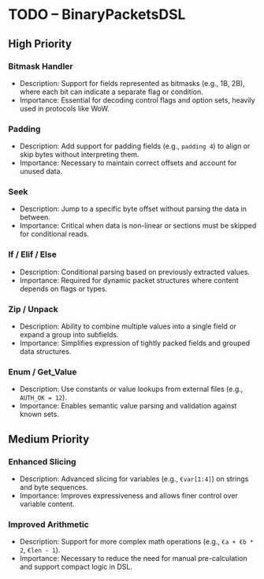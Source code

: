 # TODO – BinaryPacketsDSL

## High Priority

### Bitmask Handler
- Description: Support for fields represented as bitmasks (e.g., 1B, 2B), where each bit can indicate a separate flag or condition.
- Importance: Essential for decoding control flags and option sets, heavily used in protocols like WoW.

### Padding
- Description: Add support for padding fields (e.g., `padding 4`) to align or skip bytes without interpreting them.
- Importance: Necessary to maintain correct offsets and account for unused data.

### Seek
- Description: Jump to a specific byte offset without parsing the data in between.
- Importance: Critical when data is non-linear or sections must be skipped for conditional reads.

### If / Elif / Else
- Description: Conditional parsing based on previously extracted values.
- Importance: Required for dynamic packet structures where content depends on flags or types.

### Zip / Unpack
- Description: Ability to combine multiple values into a single field or expand a group into subfields.
- Importance: Simplifies expression of tightly packed fields and grouped data structures.

### Enum / Get_Value
- Description: Use constants or value lookups from external files (e.g., `AUTH_OK = 12`).
- Importance: Enables semantic value parsing and validation against known sets.

## Medium Priority

### Enhanced Slicing
- Description: Advanced slicing for variables (e.g., `€var[1:4]`) on strings and byte sequences.
- Importance: Improves expressiveness and allows finer control over variable content.

### Improved Arithmetic
- Description: Support for more complex math operations (e.g., `€a + €b * 2`, `€len - 1`).
- Importance: Necessary to reduce the need for manual pre-calculation and support compact logic in DSL.